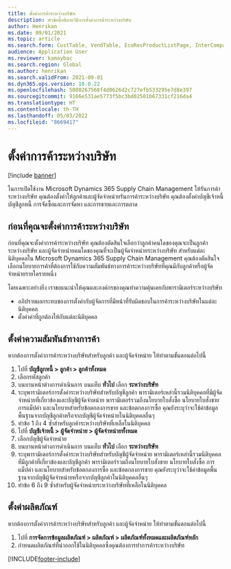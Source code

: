 ```yaml
---
title: ตั้งค่าการค้าระหว่างบริษัท
description: หัวข้อนี้อธิบายวิธีการตั้งค่าการค้าระหว่างบริษัท
author: Henrikan
ms.date: 09/01/2021
ms.topic: article
ms.search.form: CustTable, VendTable, EcoResProductListPage, InterCompanyTradingRelationSetupCustomer
audience: Application User
ms.reviewer: kamaybac
ms.search.region: Global
ms.author: henrikan
ms.search.validFrom: 2021-09-01
ms.dyn365.ops.version: 10.0.22
ms.openlocfilehash: 5080267568f4d0626d2c727efb533295e7d8e397
ms.sourcegitcommit: 9166e531ae5773f5bc3bd02501b67331cf216da4
ms.translationtype: HT
ms.contentlocale: th-TH
ms.lasthandoff: 05/03/2022
ms.locfileid: "8669417"
---
```

# <a name="set-up-intercompany-trade"></a>ตั้งค่าการค้าระหว่างบริษัท

[!include [banner](../../includes/banner.md)]

ในการเปิดใช้งาน Microsoft Dynamics 365 Supply Chain Management ให้รันการค้าระหว่างบริษัท คุณต้องตั้งค่าให้ลูกค้าและผู้จัดจำหน่ายรันการค้าระหว่างบริษัท คุณต้องตั้งค่าบัญชีเจ้าหนี้ บัญชีลูกหนี้ การจัดซื้อและการจัดหา และการขายและการตลาด

## <a name="before-you-set-up-intercompany-trade"></a>ก่อนที่คุณจะตั้งค่าการค้าระหว่างบริษัท

ก่อนที่คุณจะตั้งค่าการค้าระหว่างบริษัท คุณต้องตัดสินใจเลือกว่าลูกค้าคนใดของคุณจะเป็นลูกค้าระหว่างบริษัท และผู้จัดจำหน่ายคนใดของคุณที่จะเป็นผู้จัดจำหน่ายระหว่างบริษัท สำหรับแต่ละนิติบุคคลใน Microsoft Dynamics 365 Supply Chain Management คุณต้องตัดสินใจเลือกนโยบายการค้าที่ต้องการใช้กับความสัมพันธ์ทางการค้าระหว่างบริษัทที่คุณมีกับลูกค้าหรือผู้จัดจำหน่ายรายใดรายหนึ่ง

โดยเฉพาะอย่างยิ่ง เราขอแนะนำให้คุณและองค์กรของคุณทำความคุ้นเคยกับพารามิเตอร์ระหว่างบริษัท

- อภิปรายผลกระทบของการตั้งค่ากับผู้จัดการที่มีหน้าที่รับผิดชอบในการค้าระหว่างบริษัทในแต่ละนิติบุคคล
- ตั้งค่าค่าที่ถูกต้องให้กับแต่ละนิติบุคคล

## <a name="set-up-trading-relations"></a>ตั้งค่าความสัมพันธ์ทางการค้า

หากต้องการตั้งค่าการค้าระหว่างบริษัทสำหรับลูกค้า และผู้จัดจำหน่าย ให้ทำตามขั้นตอนต่อไปนี้

1. ไปที่ **บัญชีลูกหนี้ \> ลูกค้า \> ลูกค้าทั้งหมด**
1. เลือกรหัสลูกค้า 
1. บนบานหน้าต่างการดำเนินการ บนแท็บ **ทั่วไป** เลือก **ระหว่างบริษัท**
1. ระบุพารามิเตอร์การตั้งค่าระหว่างบริษัทสำหรับบัญชีลูกค้า พารามิเตอร์เหล่านี้รวมนิติบุคคลที่มีผู้จัดจำหน่ายที่เกี่ยวข้องและบัญชีผู้จัดจำหน่าย พารามิเตอร์รวมถึงนโยบายใบสั่งซื้อ นโยบายใบสั่งขาย การแม็ปค่า และนโยบายสำหรับข้อตกลงการขาย และข้อตกลงการซื้อ คุณยังระบุว่าจะใช้ค่าข้อมูลพื้นฐานจากบัญชีลูกค้าหรือจากบัญชีผู้จัดจำหน่ายในนิติบุคคลอื่นๆ
1. ทำข้อ 1 ถึง 4 ซ้ำสำหรับลูกค้าระหว่างบริษัทที่เหลือในนิติบุคคล
1. ไปที่ **บัญชีเจ้าหนี้ \> ผู้จัดจำหน่าย \> ผู้จัดจำหน่ายทั้งหมด**
1. เลือกบัญชีผู้จัดจำหน่าย
1. บนบานหน้าต่างการดำเนินการ บนแท็บ **ทั่วไป** เลือก **ระหว่างบริษัท**
1. ระบุพารามิเตอร์การตั้งค่าระหว่างบริษัทสำหรับบัญชีผู้จัดจำหน่าย พารามิเตอร์เหล่านี้รวมนิติบุคคลที่มีลูกค้าที่เกี่ยวข้องและบัญชีลูกค้า พารามิเตอร์รวมถึงนโยบายใบสั่งขาย นโยบายใบสั่งซื้อ การแม็ปค่า และนโยบายสำหรับข้อตกลงการซื้อ และข้อตกลงการขาย คุณยังระบุว่าจะใช้ค่าข้อมูลพื้นฐานจากบัญชีผู้จัดจำหน่ายหรือจากบัญชีลูกค้าในนิติบุคคลอื่นๆ
1. ทำข้อ 6 ถึง 9 ซ้ำสำหรับผู้จัดจำหน่ายระหว่างบริษัทที่เหลือในนิติบุคคล

## <a name="set-up-products"></a>ตั้งค่าผลิตภัณฑ์

หากต้องการตั้งค่าการค้าระหว่างบริษัทสำหรับลูกค้า และผู้จัดจำหน่าย ให้ทำตามขั้นตอนต่อไปนี้

1. ไปที่ **การจัดการข้อมูลผลิตภัณฑ์ \> ผลิตภัณฑ์ \> ผลิตภัณฑ์ทั้งหมดและผลิตภัณฑ์หลัก**
1. กําหนดผลิตภัณฑ์ที่นำออกใช้ในนิติบุคคลซึ่งคุณต้องการทำการค้าระหว่างบริษัท

[!INCLUDE[footer-include](../../includes/footer-banner.md)]
